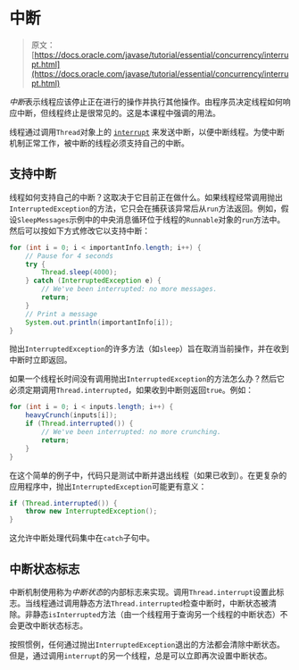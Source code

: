 # 中断

> 原文： [https://docs.oracle.com/javase/tutorial/essential/concurrency/interrupt.html](https://docs.oracle.com/javase/tutorial/essential/concurrency/interrupt.html)

*中断*表示线程应该停止正在进行的操作并执行其他操作。由程序员决定线程如何响应中断，但线程终止是很常见的。这是本课程中强调的用法。

线程通过调用`Thread`对象上的 [`interrupt`](https://docs.oracle.com/javase/8/docs/api/java/lang/Thread.html#interrupt--) 来发送中断，以便中断线程。为使中断机制正常工作，被中断的线程必须支持自己的中断。

## 支持中断

线程如何支持自己的中断？这取决于它目前正在做什么。如果线程经常调用抛出`InterruptedException`的方法，它只会在捕获该异常后从`run`方法返回。例如，假设`SleepMessages`示例中的中央消息循环位于线程的`Runnable`对象的`run`方法中。然后可以按如下方式修改它以支持中断：

```java
for (int i = 0; i < importantInfo.length; i++) {
    // Pause for 4 seconds
    try {
        Thread.sleep(4000);
    } catch (InterruptedException e) {
        // We've been interrupted: no more messages.
        return;
    }
    // Print a message
    System.out.println(importantInfo[i]);
}

```

抛出`InterruptedException`的许多方法（如`sleep`）旨在取消当前操作，并在收到中断时立即返回。

如果一个线程长时间没有调用抛出`InterruptedException`的方法怎么办？然后它必须定期调用`Thread.interrupted`，如果收到中断则返回`true`。例如：

```java
for (int i = 0; i < inputs.length; i++) {
    heavyCrunch(inputs[i]);
    if (Thread.interrupted()) {
        // We've been interrupted: no more crunching.
        return;
    }
}

```

在这个简单的例子中，代码只是测试中断并退出线程（如果已收到）。在更复杂的应用程序中，抛出`InterruptedException`可能更有意义：

```java
if (Thread.interrupted()) {
    throw new InterruptedException();
}

```

这允许中断处理代码集中在`catch`子句中。

## 中断状态标志

中断机制使用称为*中断状态*的内部标志来实现。调用`Thread.interrupt`设置此标志。当线程通过调用静态方法`Thread.interrupted`检查中断时，中断状态被清除。非静态`isInterrupted`方法（由一个线程用于查询另一个线程的中断状态）不会更改中断状态标志。

按照惯例，任何通过抛出`InterruptedException`退出的方法都会清除中断状态。但是，通过调用`interrupt`的另一个线程，总是可以立即再次设置中断状态。